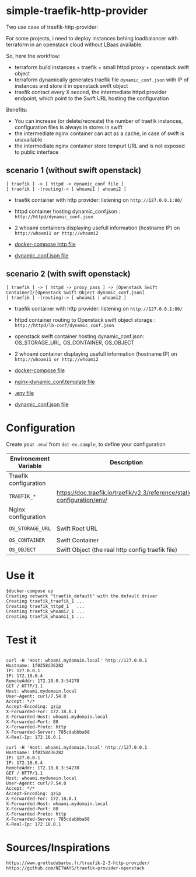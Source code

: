 # simple-traefik-http-provider

Two use case of traefik-http-provider:

For some projects, i need to deploy instances behing loadbalancer with terraform in an openstack cloud without LBaas available.

So, here the workflow:
 * terraform build instances + traefik + small httpd proxy + openstack swift object
 * terraform dynamically generates traefik file `dynamic_conf.json` with IP of instances and store it in openstack swift object
 * traefik contact every X second, the intermediate httpd provider endpoint, which point to the Swift URL hosting the configuration

Benefits:
* You can increase (or delete/recreate) the number of traefik instances, configuration files is always in stores in swift
* the intermediate nginx container can act as a cache, in case of swift is unavailable
* the intermediate nginx container store tempurl URL and is not exposed to public interface



## scenario 1 (without swift openstack)
```
[ traefik ] -> [ httpd -> dynamic_conf file ]
[ traefik ] -(routing)-> [ whoami1 | whoami2 ]
```

* traefik container with http provider: listening on `http://127.0.0.1:80/`
* httpd container hosting dynamic_conf.json : `http://httpd/dynamic_conf.json`
* 2 whoami containers displaying usefull information (hostname IP)  on `http://whoami1 or http://whoami2`

* [docker-compose http file](docker-compose.http.yml)
* [dynamic_conf.json file](dynamic_conf.json)

## scenario 2 (with swift openstack)
```
[ traefik ] -> [ httpd -> proxy_pass ] -> [Openstack Swift Container]/[Openstack Swift Object dynamic_conf.json]
[ traefik ] -(routing)-> [ whoami1 | whoami2 ]
```

* traefik container with http provider: listening on `http://127.0.0.1:80/`
* httpd container routing to Openstack swift object storage : `http://httpd/lb-conf/dynamic_conf.json`
* openstack swift container hosting dynamic_conf.json:  OS_STORAGE_URL, OS_CONTAINER, OS_OBJECT
* 2 whoami container displaying usefull information (hostname IP)  on `http://whoami1 or http://whoami2`

* [docker-compose file](docker-compose.yml)
* [nginx-dynamic_conf.template file](nginx-dynamic_conf.template)
* [.env file](dot-env.sample)
* [dynamic_conf.json file](dynamic_conf.json)

# Configuration
Create your `.env`i from `dot-ev.sample`, to define your configuration

| Environement Variable | Description | Example |
|---|---|---|
| Traefik configuration |||
| `TRAEFIK_*`|  https://doc.traefik.io/traefik/v2.3/reference/static-configuration/env/ | `http://httpd/lb-conf/dynamic_conf.json` |
| Nginx configuration |||
| `OS_STORAGE_URL`| Swift Root URL | `https://object-store.api.pi.dsic.minint.fr/v1/AUTH_XXXXXXXXX` |
| `OS_CONTAINER`| Swift Container | `lb-conf` |
| `OS_OBJECT`| Swift Object (the real http config traefik file) | `dynamic_conf.json` |

# Use it
```
$docker-compose up
Creating network "traefik_default" with the default driver
Creating traefik_traefik_1 ... 
Creating traefik_httpd_1   ... 
Creating traefik_whoami2_1 ... 
Creating traefik_whoami1_1 ... 
```

# Test it
```

curl -H 'Host: whoami.mydomain.local' http://127.0.0.1
Hostname: 1f0258d36282
IP: 127.0.0.1
IP: 172.18.0.4
RemoteAddr: 172.18.0.3:54278
GET / HTTP/1.1
Host: whoami.mydomain.local
User-Agent: curl/7.54.0
Accept: */*
Accept-Encoding: gzip
X-Forwarded-For: 172.18.0.1
X-Forwarded-Host: whoami.mydomain.local
X-Forwarded-Port: 80
X-Forwarded-Proto: http
X-Forwarded-Server: 785cdabbba68
X-Real-Ip: 172.18.0.1

curl -H 'Host: whoami.mydomain.local' http://127.0.0.1
Hostname: 1f0258d36282
IP: 127.0.0.1
IP: 172.18.0.4
RemoteAddr: 172.18.0.3:54278
GET / HTTP/1.1
Host: whoami.mydomain.local
User-Agent: curl/7.54.0
Accept: */*
Accept-Encoding: gzip
X-Forwarded-For: 172.18.0.1
X-Forwarded-Host: whoami.mydomain.local
X-Forwarded-Port: 80
X-Forwarded-Proto: http
X-Forwarded-Server: 785cdabbba68
X-Real-Ip: 172.18.0.1
```


# Sources/Inspirations
```
https://www.grottedubarbu.fr/traefik-2-3-http-provider/
https://github.com/NETWAYS/traefik-provider-openstack
```
